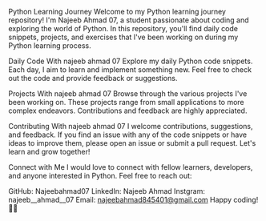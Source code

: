 Python Learning Journey
Welcome to my Python learning journey repository! I'm Najeeb Ahmad 07, a student passionate about coding and exploring the world of Python. In this repository, you'll find daily code snippets, projects, and exercises that I've been working on during my Python learning process.

Daily Code With najeeb ahmad 07
Explore my daily Python code snippets. Each day, I aim to learn and implement something new. Feel free to check out the code and provide feedback or suggestions.

Projects With najeeb ahmad 07
Browse through the various projects I've been working on. These projects range from small applications to more complex endeavors. Contributions and feedback are highly appreciated.

Contributing With najeeb ahmad 07
I welcome contributions, suggestions, and feedback. If you find an issue with any of the code snippets or have ideas to improve them, please open an issue or submit a pull request. Let's learn and grow together!


Connect with Me
I would love to connect with fellow learners, developers, and anyone interested in Python. Feel free to reach out:

GitHub: Najeebahmad07
LinkedIn: Najeeb Ahmad
Instgram: najeeb__ahmad__07
Email: najeebahmad845401@gmail.com
Happy coding! 🐍✨
